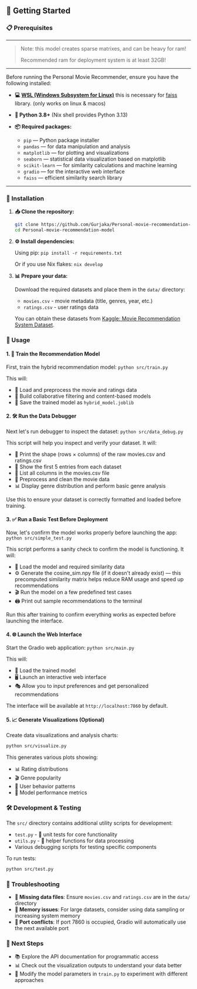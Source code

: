 ## 🚀 Getting Started

### 📋 Prerequisites

---
> Note: this model creates sparse matrixes, and can be heavy for ram!
>
> Recommended ram for deployment system is at least 32GB!
---

Before running the Personal Movie Recommender, ensure you have the following installed:

* **💻 [WSL (Windows Subsystem for Linux)](https://learn.microsoft.com/en-us/windows/wsl/about)** this is necessary for [faiss](https://github.com/facebookresearch/faiss) library. (only works on linux & macos)
* **🐍 Python 3.8+** (Nix shell provides Python 3.13)
* **📦 Required packages:**

  * `pip` — Python package installer
  * `pandas` — for data manipulation and analysis
  * `matplotlib` — for plotting and visualizations
  * `seaborn` — statistical data visualization based on matplotlib
  * `scikit-learn` — for similarity calculations and machine learning
  * `gradio` — for the interactive web interface
  * `faiss` — efficient similarity search library

---

### 🔧 Installation

1. **📥 Clone the repository:**
   ```bash
   git clone https://github.com/Gurjaka/Personal-movie-recommendation-model.git
   cd Personal-movie-recommendation-model
   ```

2. **⚙️ Install dependencies:**
   
   Using pip: `pip install -r requirements.txt`
   
   Or if you use Nix flakes: `nix develop`

3. **📊 Prepare your data:**
   
   Download the required datasets and place them in the `data/` directory:
   - `movies.csv` - movie metadata (title, genres, year, etc.)
   - `ratings.csv` - user ratings data
   
   You can obtain these datasets from [Kaggle: Movie Recommendation System Dataset](https://www.kaggle.com/datasets/parasharmanas/movie-recommendation-system).

### 🎯 Usage

#### 1. 🧠 Train the Recommendation Model

First, train the hybrid recommendation model: `python src/train.py`

This will:
- 📖 Load and preprocess the movie and ratings data
- 🔧 Build collaborative filtering and content-based models
- 💾 Save the trained model as `hybrid_model.joblib`

#### 2. 🛠️ Run the Data Debugger

Next let's run debugger to inspect the dataset: `python src/data_debug.py`

This script will help you inspect and verify your dataset. It will:
- 📐 Print the shape (rows × columns) of the raw movies.csv and ratings.csv
- 📝 Show the first 5 entries from each dataset
- 🧾 List all columns in the movies.csv file
- 🔄 Preprocess and clean the movie data
- 📊 Display genre distribution and perform basic genre analysis

Use this to ensure your dataset is correctly formatted and loaded before training.

#### 3. ✅ Run a Basic Test Before Deployment

Now, let's confirm the model works properly before launching the app: `python src/simple_test.py`

This script performs a sanity check to confirm the model is functioning. It will:
- 🧠 Load the model and required similarity data
- ⚙️ Generate the cosine_sim.npy file (if it doesn't already exist) — this precomputed similarity matrix helps reduce RAM usage and speed up recommendations
- 🎬 Run the model on a few predefined test cases
- 🖨️ Print out sample recommendations to the terminal

Run this after training to confirm everything works as expected before launching the interface.

#### 4. 🌐 Launch the Web Interface

Start the Gradio web application: `python src/main.py`

This will:
- 🚀 Load the trained model
- 🖥️ Launch an interactive web interface
- 🎭 Allow you to input preferences and get personalized recommendations

The interface will be available at `http://localhost:7860` by default.

#### 5. 📈 Generate Visualizations (Optional)

Create data visualizations and analysis charts:

```bash
python src/visualize.py
```

This generates various plots showing:
- 📊 Rating distributions
- 🎬 Genre popularity
- 👥 User behavior patterns
- 🎯 Model performance metrics

### 🛠️ Development & Testing

The `src/` directory contains additional utility scripts for development:

- `test.py` - 🧪 unit tests for core functionality
- `utils.py` - 🔧 helper functions for data processing
- Various debugging scripts for testing specific components

To run tests:
```bash
python src/test.py
```

### 🔧 Troubleshooting

- **📁 Missing data files**: Ensure `movies.csv` and `ratings.csv` are in the `data/` directory
- **🐏 Memory issues**: For large datasets, consider using data sampling or increasing system memory
- **🔌 Port conflicts**: If port 7860 is occupied, Gradio will automatically use the next available port

### 🎯 Next Steps

- 📚 Explore the API documentation for programmatic access
- 📊 Check out the visualization outputs to understand your data better
- 🔬 Modify the model parameters in `train.py` to experiment with different approaches
